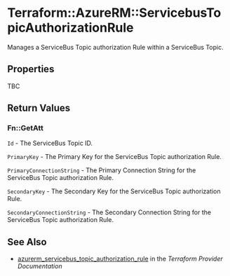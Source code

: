 # Terraform::AzureRM::ServicebusTopicAuthorizationRule

Manages a ServiceBus Topic authorization Rule within a ServiceBus Topic.

## Properties

TBC

## Return Values

### Fn::GetAtt

`Id` - The ServiceBus Topic ID.

`PrimaryKey` - The Primary Key for the ServiceBus Topic authorization Rule.

`PrimaryConnectionString` - The Primary Connection String for the ServiceBus Topic authorization Rule.

`SecondaryKey` - The Secondary Key for the ServiceBus Topic authorization Rule.

`SecondaryConnectionString` - The Secondary Connection String for the ServiceBus Topic authorization Rule.

## See Also

* [azurerm_servicebus_topic_authorization_rule](https://www.terraform.io/docs/providers/azurerm/r/servicebus_topic_authorization_rule.html) in the _Terraform Provider Documentation_